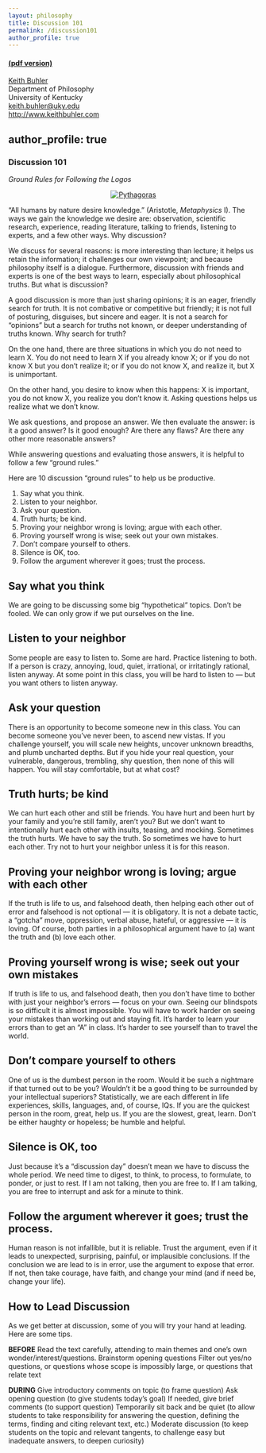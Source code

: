 ```yaml
---
layout: philosophy
title: Discussion 101
permalink: /discussion101
author_profile: true
---
```


#### [(pdf version)](/philosophy-portal/discussion101.pdf)

[Keith Buhler](http://keithbuhler.github.io)  
Department of Philosophy  
University of Kentucky  
keith.buhler@uky.edu  
http://www.keithbuhler.com  

author_profile: true
----

### Discussion 101

*Ground Rules for Following the Logos*

<center>

<a href="https://en.wikipedia.org/wiki/Pythagoras"><img src="http://www.famous-mathematicians.com/images/pythagoras.jpg" class="w3-border w3-padding-4 w3-padding-tiny" alt="Pythagoras"></a>

</center>


“All humans by nature desire knowledge.” (Aristotle, *Metaphysics* I). The ways we gain the knowledge we desire are: observation, scientific research, experience, reading literature, talking to friends, listening to experts, and a few other ways. Why discussion? 

We discuss for several reasons:  is more interesting than lecture; it helps us retain the information; it challenges our own viewpoint; and because philosophy itself is a dialogue. Furthermore, discussion with friends and experts is one of the best ways to learn, especially about philosophical truths. But what is discussion? 

A good discussion is more than just sharing opinions; it is an eager, friendly search for truth. It is not combative or competitive but friendly; it is not full of posturing, disguises, but sincere and eager. It is not a search for “opinions” but a search for truths not known, or deeper understanding of truths known. Why search for truth? 

On the one hand, there are three situations in which you do not need to learn X. You do not need to learn X if you already know X; or if you do not know X but you don’t realize it; or if you do not know  X, and realize it, but X is unimportant. 

On the other hand, you desire to know when this happens: X is important, you do not know X, you realize you don’t know it. Asking questions helps us realize what we don’t know. 

We ask questions, and propose an answer. We then evaluate the answer: is it a good answer? Is it good enough? Are there any flaws? Are there any other more reasonable answers? 

While answering questions and evaluating those answers, it is helpful to follow a few “ground rules.” 

Here are 10 discussion “ground rules” to help us be productive.

1. Say what you think.
2. Listen to your neighbor.
3. Ask your question.
4. Truth hurts; be kind.
5. Proving your neighbor wrong is loving; argue with each other.
6. Proving yourself wrong is wise; seek out your own mistakes.
7. Don’t compare yourself to others.
8. Silence is OK, too.
9. Follow the argument wherever it goes; trust the process.


## Say what you think

We are going to be discussing some big “hypothetical” topics. Don’t be fooled. We can only grow if we put ourselves on the line. 

## Listen to your neighbor

Some people are easy to listen to. Some are hard. Practice listening to both. If a person is crazy, annoying, loud, quiet, irrational, or irritatingly rational, listen anyway. At some point in this class, you will be hard to listen to — but you want others to listen anyway. 

## Ask your question

There is an opportunity to become someone new in this class. You can become someone you’ve never been, to ascend new vistas. If you challenge yourself, you will scale new heights, uncover unknown breadths, and plumb uncharted depths. But if you hide your real question, your vulnerable, dangerous, trembling, shy question, then none of this will happen. You will stay comfortable, but at what cost? 

## Truth hurts; be kind

We can hurt each other and still be friends. You have hurt and been hurt by your family and you’re still family, aren’t you? But we don’t want to intentionally hurt each other with insults, teasing, and mocking. Sometimes the truth hurts. We have to say the truth. So sometimes we have to hurt each other. Try not to hurt your neighbor unless it is for this reason. 

## Proving your neighbor wrong is loving; argue with each other

If the truth is life to us, and falsehood death, then helping each other out of error and falsehood is not optional — it is obligatory. It is not a debate tactic, a “gotcha” move, oppression, verbal abuse, hateful, or aggressive — it is loving. Of course, both parties in a philosophical argument have to (a) want the truth and (b) love each other.

## Proving yourself wrong is wise; seek out your own mistakes

If truth is life to us, and falsehood death, then you don’t have time to bother with just your neighbor’s errors — focus on your own. Seeing our blindspots is so difficult it is almost impossible. You will have to work harder on seeing your mistakes than working out and staying fit. It’s harder to learn your errors than to get an “A” in class. It’s harder to see yourself than to travel the world. 

## Don’t compare yourself to others

One of us is the dumbest person in the room. Would it be such a nightmare if that turned out to be you? Wouldn’t it be a good thing to be surrounded by your intellectual superiors? Statistically, we are each different in life experiences, skills, languages, and, of course, IQs. If you are the quickest person in the room, great, help us. If you are the slowest, great, learn. Don’t be either haughty or hopeless; be humble and helpful. 

## Silence is OK, too

Just because it’s a “discussion day” doesn’t mean we have to discuss the whole period. We need time to digest, to think, to process, to formulate, to ponder, or just to rest. If I am not talking, then you are free to. If I am talking, you are free to interrupt and ask for a minute to think. 

## Follow the argument wherever it goes; trust the process.  

Human reason is not infallible, but it is reliable. Trust the argument, even if it leads to unexpected, surprising, painful, or implausible conclusions. If the conclusion we are lead to is in error, use the argument to expose that error. If not, then take courage, have faith, and change your mind (and if need be, change your life). 


## How to Lead Discussion

As we get better at discussion, some of  you will try your hand at leading. Here are some tips. 

**BEFORE**
Read the text carefully, attending to main themes and one’s own wonder/interest/questions.
Brainstorm opening questions
Filter out yes/no questions, or questions whose scope is impossibly large, or questions that relate text

**DURING**
Give introductory comments on topic (to frame question)
Ask opening question (to give students today’s goal)
If needed, give brief comments (to support question)
Temporarily sit back and be quiet (to allow students to take responsibility for answering the question, defining the terms, finding and citing relevant text, etc.)
Moderate discussion (to keep students on the topic and relevant tangents, to challenge easy but inadequate answers, to deepen curiosity)
